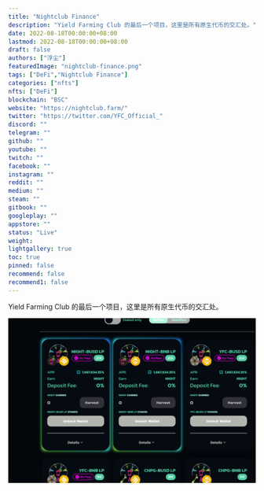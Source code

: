 ```yaml
---
title: "Nightclub Finance"
description: "Yield Farming Club 的最后一个项目，这里是所有原生代币的交汇处。"
date: 2022-08-18T00:00:00+08:00
lastmod: 2022-08-18T00:00:00+08:00
draft: false
authors: ["浮尘"]
featuredImage: "nightclub-finance.png"
tags: ["DeFi","Nightclub Finance"]
categories: ["nfts"]
nfts: ["DeFi"]
blockchain: "BSC"
website: "https://nightclub.farm/"
twitter: "https://twitter.com/YFC_Official_"
discord: ""
telegram: ""
github: ""
youtube: ""
twitch: ""
facebook: ""
instagram: ""
reddit: ""
medium: ""
steam: ""
gitbook: ""
googleplay: ""
appstore: ""
status: "Live"
weight: 
lightgallery: true
toc: true
pinned: false
recommend: false
recommend1: false
---
```

Yield Farming Club 的最后一个项目，这里是所有原生代币的交汇处。 

![1](1313123313.png)